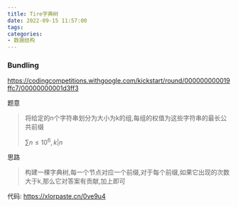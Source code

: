 ```yaml
---
title: Tire字典树
date: 2022-09-15 11:57:00
tags: 
categories:
- 数据结构
---
```


### Bundling

https://codingcompetitions.withgoogle.com/kickstart/round/000000000019ffc7/00000000001d3ff3

题意

> 将给定的n个字符串划分为大小为k的组,每组的权值为这些字符串的最长公共前缀
>
> $\sum n \leq 10^6,k|n$

思路

> 构建一棵字典树,每一个节点对应一个前缀,对于每个前缀,如果它出现的次数大于k,那么它对答案有贡献,加上即可

代码: https://xlorpaste.cn/0ve9u4
<!--more-->
